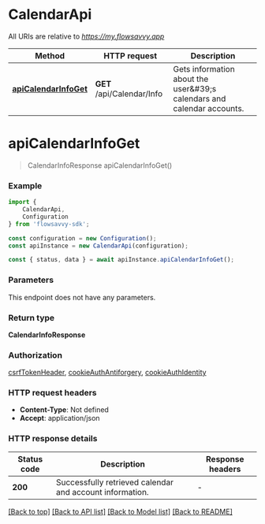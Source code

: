 # CalendarApi

All URIs are relative to *https://my.flowsavvy.app*

|Method | HTTP request | Description|
|------------- | ------------- | -------------|
|[**apiCalendarInfoGet**](#apicalendarinfoget) | **GET** /api/Calendar/Info | Gets information about the user\&#39;s calendars and calendar accounts.|

# **apiCalendarInfoGet**
> CalendarInfoResponse apiCalendarInfoGet()


### Example

```typescript
import {
    CalendarApi,
    Configuration
} from 'flowsavvy-sdk';

const configuration = new Configuration();
const apiInstance = new CalendarApi(configuration);

const { status, data } = await apiInstance.apiCalendarInfoGet();
```

### Parameters
This endpoint does not have any parameters.


### Return type

**CalendarInfoResponse**

### Authorization

[csrfTokenHeader](../README.md#csrfTokenHeader), [cookieAuthAntiforgery](../README.md#cookieAuthAntiforgery), [cookieAuthIdentity](../README.md#cookieAuthIdentity)

### HTTP request headers

 - **Content-Type**: Not defined
 - **Accept**: application/json


### HTTP response details
| Status code | Description | Response headers |
|-------------|-------------|------------------|
|**200** | Successfully retrieved calendar and account information. |  -  |

[[Back to top]](#) [[Back to API list]](../README.md#documentation-for-api-endpoints) [[Back to Model list]](../README.md#documentation-for-models) [[Back to README]](../README.md)

